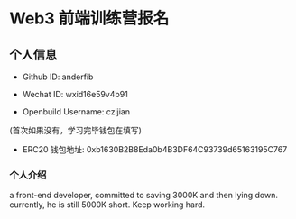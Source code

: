 # Web3 前端训练营报名

## 个人信息

* Github ID: anderfib

* Wechat ID: wxid16e59v4b91

* Openbuild Username: czijian

(首次如果没有，学习完毕钱包在填写)

* ERC20 钱包地址: 0xb1630B2B8Eda0b4B3DF64C93739d65163195C767

### 个人介绍
a front-end developer,
committed to saving 3000K and then lying down. 
currently, he is still 5000K short. Keep working hard.